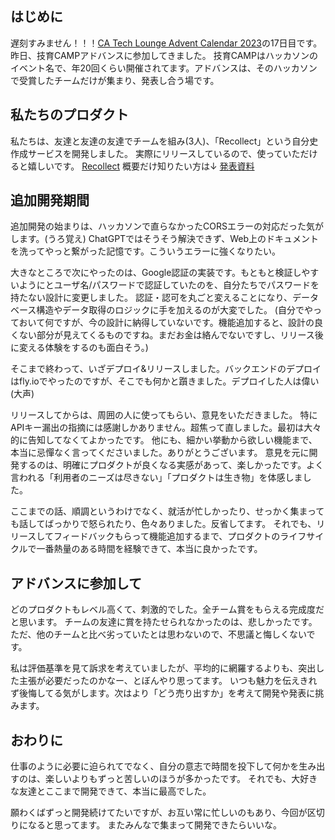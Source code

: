 ## はじめに
遅刻すみません！！！[CA Tech Lounge Advent Calendar 2023](https://qiita.com/advent-calendar/2023/catechlounge)の17日目です。
昨日、技育CAMPアドバンスに参加してきました。
技育CAMPはハッカソンのイベント名で、年20回くらい開催されてます。アドバンスは、そのハッカソンで受賞したチームだけが集まり、発表し合う場です。

## 私たちのプロダクト
私たちは、友達と友達の友達でチームを組み(3人)、「Recollect」という自分史作成サービスを開発しました。
実際にリリースしているので、使っていただけると嬉しいです。
[Recollect](https://recollect-me.vercel.app/)
概要だけ知りたい方は↓
[発表資料](https://www.canva.com/design/DAF2jpr-obY/sEpKs9Tq_VuHrT2An71Oyg/view?utm_content=DAF2jpr-obY&utm_campaign=designshare&utm_medium=link&utm_source=editor)

## 追加開発期間
追加開発の始まりは、ハッカソンで直らなかったCORSエラーの対応だった気がします。(うろ覚え)
ChatGPTではそうそう解決できず、Web上のドキュメントを洗ってやっと繋がった記憶です。こういうエラーに強くなりたい。

大きなところで次にやったのは、Google認証の実装です。もともと検証しやすいようにとユーザ名/パスワードで認証していたのを、自分たちでパスワードを持たない設計に変更しました。
認証・認可を丸ごと変えることになり、データベース構造やデータ取得のロジックに手を加えるのが大変でした。
(自分でやっておいて何ですが、今の設計に納得していないです。機能追加すると、設計の良くない部分が見えてくるものですね。まだお金は絡んでないですし、リリース後に変える体験をするのも面白そう。)

そこまで終わって、いざデプロイ&リリースしました。バックエンドのデプロイはfly.ioでやったのですが、そこでも何かと躓きました。デプロイした人は偉い(大声)

リリースしてからは、周囲の人に使ってもらい、意見をいただきました。
特にAPIキー漏出の指摘には感謝しかありません。超焦って直しました。最初は大々的に告知してなくてよかったです。
他にも、細かい挙動から欲しい機能まで、本当に忌憚なく言ってくださいました。ありがとうございます。
意見を元に開発するのは、明確にプロダクトが良くなる実感があって、楽しかったです。よく言われる「利用者のニーズは尽きない」「プロダクトは生き物」を体感しました。

ここまでの話、順調というわけでなく、就活が忙しかったり、せっかく集まっても話してばっかりで怒られたり、色々ありました。反省してます。
それでも、リリースしてフィードバックもらって機能追加するまで、プロダクトのライフサイクルで一番熱量のある時間を経験できて、本当に良かったです。

## アドバンスに参加して
どのプロダクトもレベル高くて、刺激的でした。全チーム賞をもらえる完成度だと思います。
チームの友達に賞を持たせられなかったのは、悲しかったです。ただ、他のチームと比べ劣っていたとは思わないので、不思議と悔しくないです。

私は評価基準を見て訴求を考えていましたが、平均的に網羅するよりも、突出した主張が必要だったのかなー、とぼんやり思ってます。
いつも魅力を伝えきれず後悔してる気がします。次はより「どう売り出すか」を考えて開発や発表に挑みます。

## おわりに
仕事のように必要に迫られてでなく、自分の意志で時間を投下して何かを生み出すのは、楽しいよりもずっと苦しいのほうが多かったです。
それでも、大好きな友達とここまで開発できて、本当に最高でした。

願わくばずっと開発続けてたいですが、お互い常に忙しいのもあり、今回が区切りになると思ってます。
またみんなで集まって開発できたらいいな。